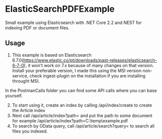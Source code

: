 # ElasticSearchPDFExample

Small example using Elasticsearch with .NET Core 2.2 and NEST for indexing PDF or document files.

## Usage ##

1. This example is based on Elasticsearch 6.7.0(https://www.elastic.co/pt/downloads/past-releases/elasticsearch-6-7-0), it won't work on 7.x because of many changes on that version. Install your preferable version, I made this using the MSI version non-service, check ingest-plugin on the installation if you are installing throught MSI.

In the PostmanCalls folder you can find some API calls where you can base yourself.

2. To start using it, create an index by calling /api/index/create to create the Article index
3. Next call /api/article/index?path= and put the path to some document for example /api/article/index?path=C:\temp\example.pdf
4. To search by OData query, call /api/article/search?query= to search all files you indexed.
